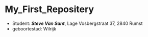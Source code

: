 # My_First_Repositery

 - Student: ***Steve Van Sant***, Lage Vosbergstraat 37, 2840 Rumst
- geboortestad: Wilrijk